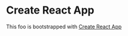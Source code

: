 # Create React App
This foo is bootstrapped with [Create React App](https://github.com/facebook/create-react-app)